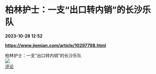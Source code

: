 # 柏林护士：一支“出口转内销”的长沙乐队

**2023-10-28 12:52**

**https://www.jiemian.com/article/10297798.html**

柏林护士：一支“出口转内销”的长沙乐队  
![](https://img3.chouti.com/CHOUTI_20231028/32EEAF181D2C43AFA05E9CAC965CA3F1_W1010H1010.jpeg)  
[评论](https://m.chouti.com/link/40430672)
